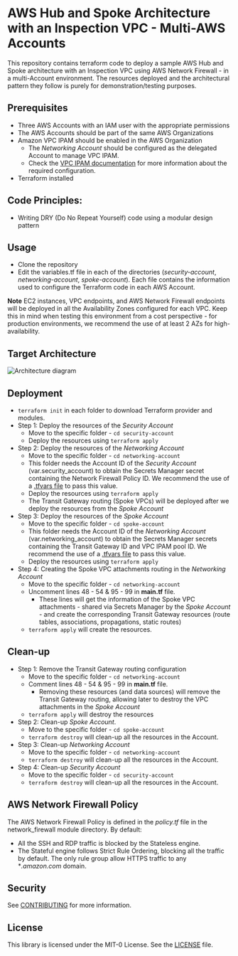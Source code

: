# AWS Hub and Spoke Architecture with an Inspection VPC - Multi-AWS Accounts

This repository contains terraform code to deploy a sample AWS Hub and Spoke architecture with an Inspection VPC using AWS Network Firewall - in a multi-Account environment. The resources deployed and the architectural pattern they follow is purely for demonstration/testing purposes.

## Prerequisites
* Three AWS Accounts with an IAM user with the appropriate permissions
* The AWS Accounts should be part of the same AWS Organizations
* Amazon VPC IPAM should be enabled in the AWS Organization
    * The *Networking Account* should be configured as the delegated Account to manage VPC IPAM.
    * Check the [VPC IPAM documentation](https://docs.aws.amazon.com/vpc/latest/ipam/enable-integ-ipam.html) for more information about the required configuration.
* Terraform installed

## Code Principles:
* Writing DRY (Do No Repeat Yourself) code using a modular design pattern

## Usage
* Clone the repository
* Edit the variables.tf file in each of the directories (*security-account*, *networking-account*, *spoke-account*). Each file contains the information used to configure the Terraform code in each AWS Account.

**Note** EC2 instances, VPC endpoints, and AWS Network Firewall endpoints will be deployed in all the Availability Zones configured for each VPC. Keep this in mind when testing this environment from a cost perspective - for production environments, we recommend the use of at least 2 AZs for high-availability.

## Target Architecture

![Architecture diagram](../images/architecture_diagram.png)

## Deployment

* `terraform init` in each folder to download Terraform provider and modules.
* Step 1: Deploy the resources of the *Security Account*
    * Move to the specific folder - `cd security-account`
    * Deploy the resources using `terraform apply`
* Step 2: Deploy the resources of the *Networking Account*
    * Move to the specific folder - `cd networking-account`
    * This folder needs the Account ID of the *Security Account* (var.security_account) to obtain the Secrets Manager secret containing the Network Firewall Policy ID. We recommend the use of a [.tfvars file](https://developer.hashicorp.com/terraform/language/values/variables#variable-definitions-tfvars-files:~:text=several%20different%20variables.-,Variable%20Definitions%20(.tfvars)%20Files,-To%20set%20lots) to pass this value.
    * Deploy the resources using `terraform apply`
    * The Transit Gateway routing (Spoke VPCs) will be deployed after we deploy the resources from the *Spoke Account*
* Step 3: Deploy the resources of the *Spoke Account*
    * Move to the specific folder - `cd spoke-account`
    * This folder needs the Account ID of the *Networking Account* (var.networking_account) to obtain the Secrets Manager secrets containing the Transit Gateway ID and VPC IPAM pool ID. We recommend the use of a [.tfvars file](https://developer.hashicorp.com/terraform/language/values/variables#variable-definitions-tfvars-files:~:text=several%20different%20variables.-,Variable%20Definitions%20(.tfvars)%20Files,-To%20set%20lots) to pass this value.
    * Deploy the resources using `terraform apply`
* Step 4: Creating the Spoke VPC attachments routing in the *Networking Account*
    * Move to the specific folder - `cd networking-account`
    * Uncomment lines 48 - 54 & 95 - 99 in **main.tf** file. 
        * These lines will get the information of the Spoke VPC attachments - shared via Secrets Manager by the *Spoke Account* - and create the corresponding Transit Gateway resources (route tables, associations, propagations, static routes)
    * `terraform apply` will create the resources.

## Clean-up

* Step 1: Remove the Transit Gateway routing configuration
    * Move to the specific folder - `cd networking-account`
    * Comment lines 48 - 54 & 95 - 99 in **main.tf** file.
        * Removing these resources (and data sources) will remove the Transit Gateway routing, allowing later to destroy the VPC attachments in the *Spoke Account*
    * `terraform apply` will destroy the resources
* Step 2: Clean-up *Spoke Account*.
    * Move to the specific folder - `cd spoke-account`
    * `terraform destroy` will clean-up all the resources in the Account.
* Step 3: Clean-up *Networking Account*
    * Move to the specific folder - `cd networking-account`
    * `terraform destroy` will clean-up all the resources in the Account. 
* Step 4: Clean-up *Security Account*
    * Move to the specific folder - `cd security-account`
    * `terraform destroy` will clean-up all the resources in the Account. 

## AWS Network Firewall Policy

The AWS Network Firewall Policy is defined in the *policy.tf* file in the network_firewall module directory. By default:

* All the SSH and RDP traffic is blocked by the Stateless engine.
* The Stateful engine follows Strict Rule Ordering, blocking all the traffic by default. The only rule group allow HTTPS traffic to any **.amazon.com* domain.

## Security

See [CONTRIBUTING](../CONTRIBUTING.md) for more information.

## License

This library is licensed under the MIT-0 License. See the [LICENSE](../LICENSE) file.